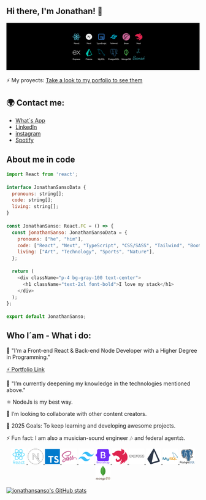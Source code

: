 ## Hi there, I'm Jonathan! 👋 

<img src="https://github.com/jonathansansok/jonathansansok/blob/main/banners.png?raw=true">

⚡ My proyects: [Take a look to my porfolio to see them](https://portfolio-sanso-jonathan.netlify.app/) 

##  🌍 Contact me:
- [What´s App](https://wa.me/5491169123268)
- [LinkedIn](https://www.linkedin.com/in/jonathan-sanso-fullstack)
- [instagram](https://www.instagram.com/jon.sanso/)
- [Spotify](https://open.spotify.com/playlist/61gDxDScsKGSxY4wobXCya?si=87de56c5ccb64a81) 

## About me in code

```js
import React from 'react';

interface JonathanSansoData {
  pronouns: string[];
  code: string[];
  living: string[];
}

const JonathanSanso: React.FC = () => {
  const jonathanSanso: JonathanSansoData = {
    pronouns: ["he", "him"],
    code: ["React", "Next", "TypeScript", "CSS/SASS", "Tailwind", "Bootstrap", "Nest", "Express", "Prisma", "MySQL", "PostgreSQL", "MongoDB"],
    living: ["Art", "Technology", "Sports", "Nature"],
  };

  return (
    <div className="p-4 bg-gray-100 text-center">
      <h1 className="text-2xl font-bold">I love my stack</h1>
    </div>
  );
};

export default JonathanSanso;
```
## Who I´am - What i do:

🥇 "I'm a Front-end React & Back-end Node Developer with a Higher Degree in Programming."

[⚡ Portfolio Link](https://portfolio-sanso-jonathan.netlify.app/) 

📖 "I’m currently deepening my knowledge in the technologies mentioned above."

⚛️ NodeJs is my best way.

👐 I’m looking to collaborate with other content creators.

🥅 2025 Goals: To keep learning and developing awesome projects.

⚡ Fun fact: I am also a musician-sound engineer 🎶 and federal agent⚖️.



<p align="center">
  <a href="https://reactjs.org/" target="_blank" rel="noreferrer">
    <img
      src="https://raw.githubusercontent.com/devicons/devicon/master/icons/react/react-original-wordmark.svg"
      alt="react"
      width="40"
      height="40"
    />
  </a>
  <a href="https://nextjs.org/" target="_blank" rel="noreferrer">
    <img
      src="https://raw.githubusercontent.com/devicons/devicon/master/icons/nextjs/nextjs-line.svg"
      alt="nextjs"
      width="40"
      height="40"
    />
  </a>
  <a href="https://www.typescriptlang.org/" target="_blank" rel="noreferrer">
    <img
      src="https://raw.githubusercontent.com/devicons/devicon/master/icons/typescript/typescript-original.svg"
      alt="typescript"
      width="40"
      height="40"
    />
  </a>
  <a href="https://sass-lang.com" target="_blank" rel="noreferrer">
    <img
      src="https://raw.githubusercontent.com/devicons/devicon/master/icons/sass/sass-original.svg"
      alt="sass"
      width="40"
      height="40"
    />
  </a>
  <a href="https://tailwindcss.com/" target="_blank" rel="noreferrer">
    <img
      src="https://raw.githubusercontent.com/devicons/devicon/master/icons/tailwindcss/tailwindcss-plain.svg"
      alt="tailwind"
      width="40"
      height="40"
    />
  </a>
  <a href="https://getbootstrap.com" target="_blank" rel="noreferrer">
    <img
      src="https://raw.githubusercontent.com/devicons/devicon/master/icons/bootstrap/bootstrap-plain-wordmark.svg"
      alt="bootstrap"
      width="40"
      height="40"
    />
  </a>
  <a href="https://nestjs.com/" target="_blank" rel="noreferrer">
    <img
      src="https://raw.githubusercontent.com/devicons/devicon/master/icons/nestjs/nestjs-plain.svg"
      alt="nestjs"
      width="40"
      height="40"
    />
  </a>
  <a href="https://expressjs.com/" target="_blank" rel="noreferrer">
    <img
      src="https://raw.githubusercontent.com/devicons/devicon/master/icons/express/express-original-wordmark.svg"
      alt="express"
      width="40"
      height="40"
    />
  </a>
  <a href="https://www.prisma.io/" target="_blank" rel="noreferrer">
    <img
      src="https://raw.githubusercontent.com/devicons/devicon/master/icons/prisma/prisma-original.svg"
      alt="prisma"
      width="40"
      height="40"
    />
  </a>
  <a href="https://www.mysql.com/" target="_blank" rel="noreferrer">
    <img
      src="https://raw.githubusercontent.com/devicons/devicon/master/icons/mysql/mysql-original-wordmark.svg"
      alt="mysql"
      width="40"
      height="40"
    />
  </a>
  <a href="https://www.postgresql.org/" target="_blank" rel="noreferrer">
    <img
      src="https://raw.githubusercontent.com/devicons/devicon/master/icons/postgresql/postgresql-original-wordmark.svg"
      alt="postgresql"
      width="40"
      height="40"
    />
  </a>
  <a href="https://www.mongodb.com/" target="_blank" rel="noreferrer">
    <img
      src="https://raw.githubusercontent.com/devicons/devicon/master/icons/mongodb/mongodb-original-wordmark.svg"
      alt="mongodb"
      width="40"
      height="40"
    />
  </a>
</p>



[![jonathansanso's GitHub stats](https://github-readme-stats.vercel.app/api?username=jonathansansok)](https://github.com/jonathansansok/github-readme-stats)

 
